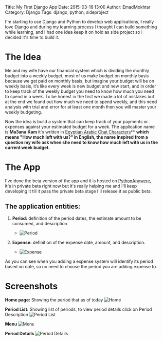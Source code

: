 Title: My First Django App
Date: 2015-03-16 13:00
Author: EmadMokhtar
Category: Django
Tags: django, python, sideproject

I'm starting to use Django and Python to develop web applications, I really love Django and during my learning process I thought I can build something while learning, and I had one idea keep it on hold as side project so I decided it's time to build it.

# The Idea

Me and my wife have our financial system which is dividing the monthly budget into a weekly budget, most of us make budget on monthly basis because we get paid on monthly basis, but imagine your budget will be on weekly basis, it’s like every week is new budget and new start, and in order to keep track of the weekly budget you need to know how much you need to spend in a week. To be honest in the first we made a lot of mistakes but at the end we found out how much we need to spend weekly, and this need analysis with trial and error for at least one month then you will master your weekly budgeting.


Now the idea is build a system that can keep track of your payments or expenses against your estimated budget for a week. The application name is **Ma3ana** **Kam** it's written in [Egyptian Arabic Chat Characters](http://en.wikipedia.org/wiki/Arabic_chat_alphabet#Egyptian_Arabic)** **which means "How much left with us?" in English, the name inspired from a question my wife ask when she need to know how much left with us in the current week budget.**

# The App

I've done the beta version of the app and it is hosted on [PythonAnywere](https://www.pythonanywhere.com), it's in private beta right now but it's really helping me and I'll keep developing it till it pass the private beta stage I'll release it as public beta.

## The application entities:

1.  **Period:** definition of the period dates, the estimate amount to
    be consumed, and description.
    -   ![Period]({static}/images/2015-01-06-16-24-35.png)

2.  **Expense:** definition of the expense date, amount,
    and description.
    -   ![Expense]({static}/images/2015-01-06-16-25-27.png)

As you can see when you adding a expense system will identify its period based on date, so no need to choose the period you are adding expense to.

# Screenshots

**Home page:** Showing the period that as of today
![Home]({static}/images/2015-01-06-16-01-482.png)

**Period List:** Showing list of periods, to view period details click on Period Description
![Period List]({static}/images/2015-01-06-16-03-50.png)

**Menu**
![Menu]({static}/images/2015-01-06-16-02-25.png)

**Period Details**
![Period Details]({static}/images/2015-01-06-16-04-15.png)
